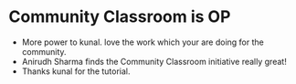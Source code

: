 # Community Classroom is OP
- More power to kunal. love the work which your are doing for the community.
- Anirudh Sharma finds the Community Classroom initiative really great!
- Thanks kunal for the tutorial.

